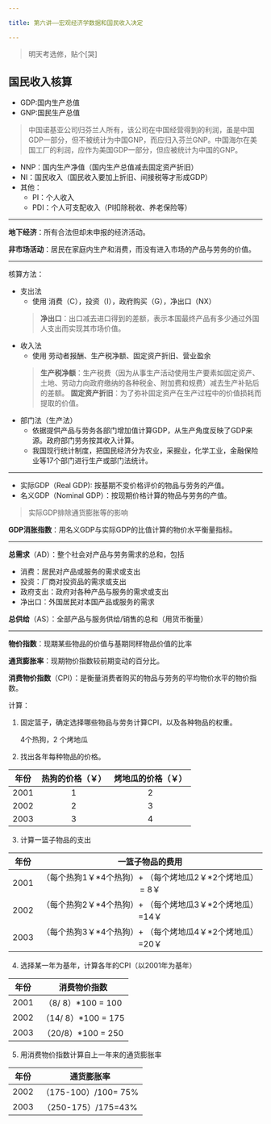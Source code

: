```yaml
---

title: 第六讲——宏观经济学数据和国民收入决定

---
```


> 明天考选修，贴个[哭]

<!-- more -->

## 国民收入核算

* GDP:国内生产总值
* GNP:国民生产总值

> 中国诺基亚公司归芬兰人所有，该公司在中国经营得到的利润，虽是中国GDP一部分，但不被统计为中国GNP，而应归入芬兰GNP。中国海尔在美国工厂的利润，应作为美国GDP一部分，但应被统计为中国的GNP。

* NNP：国内生产净值（国内生产总值减去固定资产折旧）
* NI：国民收入（国民收入要加上折旧、间接税等才形成GDP）
* 其他：
    * PI：个人收入
    * PDI：个人可支配收入（PI扣除税收、养老保险等）

---

**地下经济**：所有合法但却未申报的经济活动。

**非市场活动**：居民在家庭内生产和消费，而没有进入市场的产品与劳务的价值。

---

核算方法：
* 支出法
    * 使用 消费（C），投资（I），政府购买（G），净出口（NX）
    > **净出口**：出口减去进口得到的差额，表示本国最终产品有多少通过外国人支出而实现其市场价值。
* 收入法
    * 使用 劳动者报酬、生产税净额、固定资产折旧、营业盈余
    > **生产税净额**：生产税费（因为从事生产活动使用生产要素如固定资产、土地、劳动力向政府缴纳的各种税金、附加费和规费）减去生产补贴后的差额。
    > **固定资产折旧**：为了弥补固定资产在生产过程中的价值损耗而提取的价值。
* 部门法（生产法）
    * 依据提供产品与劳务各部门增加值计算GDP，从生产角度反映了GDP来源。政府部门劳务按其收入计算。
    * 我国现行统计制度，把国民经济分为农业，采掘业，化学工业，金融保险业等17个部门进行生产或部门法统计。

---

* 实际GDP（Real GDP): 按基期不变价格评价的物品与劳务的产值。
* 名义GDP（Nominal  GDP）：按现期价格计算的物品与劳务的产值。

> 实际GDP排除通货膨胀等的影响

**GDP消胀指数**：用名义GDP与实际GDP的比值计算的物价水平衡量指标。

---

**总需求**（AD）：整个社会对产品与劳务需求的总和，包括
* 消费：居民对产品或服务的需求或支出
* 投资：厂商对投资品的需求或支出
* 政府支出：政府对各种产品与服务的需求或支出
* 净出口：外国居民对本国产品或服务的需求

**总供给**（AS）：全部产品与服务供给/销售的总和（用货币衡量）

---

**物价指数**：现期某些物品的价值与基期同样物品价值的比率

**通货膨胀率**：现期物价指数较前期变动的百分比。

**消费物价指数**（CPI）：是衡量消费者购买的物品与劳务的平均物价水平的物价指数。

计算：

1. 固定篮子，确定选择哪些物品与劳务计算CPI，以及各种物品的权重。

    4个热狗，2 个烤地瓜
	
2. 找出各年每种物品的价格。

|年份|热狗的价格（￥）|烤地瓜的价格（￥）|
|:--:|:--:|:--:|
|2001|1 |2|           
|2002|2 |3|
|2003|3 |4|

3. 计算一篮子物品的支出

|年份|一篮子物品的费用|
|:--:|:----:|
|2001|（每个热狗1￥*4个热狗）+ （每个烤地瓜2￥*2个烤地瓜）= 8￥|
|2002|（每个热狗2￥*4个热狗）+ （每个烤地瓜3￥*2个烤地瓜）=14￥|
|2003|（每个热狗3￥*4个热狗）+ （每个烤地瓜4￥*2个烤地瓜）=20￥|

4. 选择某一年为基年，计算各年的CPI（以2001年为基年）

|年份|消费物价指数|
|:---:|:--------------------:|
|2001|（8/ 8）*100 = 100|
|2002|（14/ 8）*100 = 175|
|2003|（20/8）*100 = 250|

5. 用消费物价指数计算自上一年来的通货膨胀率

|年份|通货膨胀率|
|:-----:|:------:|
|2002|（175-100）/100= 75%|
|2003|（250-175）/175=43%|
